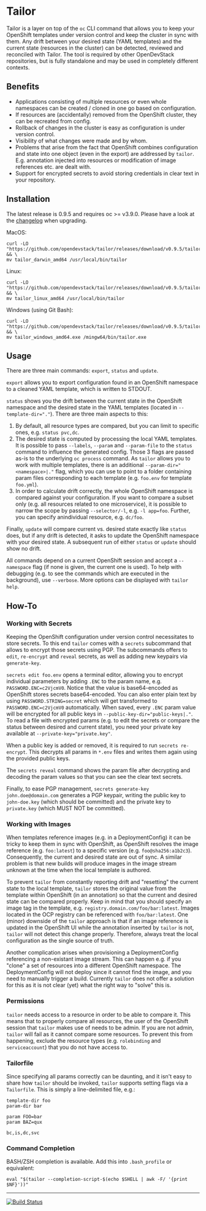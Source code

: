 # Tailor

Tailor is a layer on top of the `oc` CLI command that allows you to keep your OpenShift templates under version control and keep the cluster in sync with them. Any drift between your desired state (YAML templates) and the current state (resources in the cluster) can be detected, reviewed and reconciled with Tailor. The tool is required by other OpenDevStack repositories, but is fully standalone and may be used in completely different contexts.

## Benefits

* Applications consisting of multiple resources or even whole namespaces can be created / cloned in one go based on configuration.
* If resources are (accidentally) removed from the OpenShift cluster, they can be recreated from config.
* Rollback of changes in the cluster is easy as configuration is under version control.
* Visibility of what changes were made and by whom.
* Problems that arise from the fact that OpenShift combines configuration and state into one object (even in the export) are addressed by `tailor`. E.g. annotation injected into resources or modification of image references etc. are dealt with.
* Support for encrypted secrets to avoid storing credentials in clear text in your repository.

## Installation

The latest release is 0.9.5 and requires oc >= v3.9.0.
Please have a look at the [changelog](https://github.com/opendevstack/tailor/blob/master/CHANGELOG.md) when upgrading.

MacOS:

```
curl -LO "https://github.com/opendevstack/tailor/releases/download/v0.9.5/tailor_darwin_amd64" && \
mv tailor_darwin_amd64 /usr/local/bin/tailor
```

Linux:

```
curl -LO "https://github.com/opendevstack/tailor/releases/download/v0.9.5/tailor_linux_amd64" && \
mv tailor_linux_amd64 /usr/local/bin/tailor
```

Windows (using Git Bash):

```
curl -LO "https://github.com/opendevstack/tailor/releases/download/v0.9.5/tailor_windows_amd64.exe" && \
mv tailor_windows_amd64.exe /mingw64/bin/tailor.exe
```

## Usage

There are three main commands: `export`, `status` and `update`.

`export` allows you to export configuration found in an OpenShift namespace to a cleaned YAML template, which is written to STDOUT.

`status` shows you the drift between the current state in the OpenShift namespace and the desired state in the YAML templates (located in `--template-dir="."`). There are three main aspects to this:
1. By default, all resource types are compared, but you can limit to specific ones, e.g. `status pvc,dc`.
2. The desired state is computed by processing the local YAML templates. It is possible to pass `--labels`, `--param` and `--param-file` to the `status` command to influence the generated config. Those 3 flags are passed as-is to the underlying `oc process` command. As `tailor` allows you to work with multiple templates, there is an additional `--param-dir="<namespace>|."` flag, which you can use to point to a folder containing param files corresponding to each template (e.g. `foo.env` for template `foo.yml`).
3. In order to calculate drift correctly, the whole OpenShift namespace is compared against your configuration. If you want to compare a subset only (e.g. all resources related to one microservice), it is possible to narrow the scope by passing `--selector/-l`, e.g. `-l app=foo`. Further, you can specify anindividual resource, e.g. `dc/foo`.

Finally, `update` will compare current vs. desired state exactly like `status` does, but if any drift is detected, it asks to update the OpenShift namespace with your desired state. A subsequent run of either `status` or `update` should show no drift.

All commands depend on a current OpenShift session and accept a `--namespace` flag (if none is given, the current one is used). To help with debugging (e.g. to see the commands which are executed in the background), use `--verbose`. More options can be displayed with `tailor help`.

## How-To

### Working with Secrets

Keeping the OpenShift configuration under version control necessitates to store secrets. To this end `tailor` comes with a `secrets` subcommand that allows to encrypt those secrets using PGP. The subcommands offers to `edit`, `re-encrypt` and `reveal` secrets, as well as adding new keypairs via `generate-key`.

`secrets edit foo.env` opens a terminal editor, allowing you to encrypt individual parameters by adding `.ENC` to the param name, e.g. `PASSWORD.ENC=c2VjcmV0`. Notice that the value is base64-encoded as OpenShift stores secrets base64-encoded. You can also enter plain text by using `PASSWORD.STRING=secret` which will get transformed to `PASSWORD.ENC=c2VjcmV0` automatically. When saved, every `.ENC` param value will be encrypted for all public keys in `--public-key-dir="public-keys|."`. To read a file with encrypted params (e.g. to edit the secrets or compare the status between desired and current state), you need your private key available at `--private-key="private.key"`.

When a public key is added or removed, it is required to run `secrets re-encrypt`. This decrypts all params in `*.env` files and writes them again using the provided public keys.

The `secrets reveal` command shows the param file after decrypting and decoding the param values so that you can see the clear text secrets.

Finally, to ease PGP management, `secrets generate-key john.doe@domain.com` generates a PGP keypair, writing the public key to `john-doe.key` (which should be committed) and the private key to `private.key` (which MUST NOT be committed).

### Working with Images

When templates reference images (e.g. in a DeploymentConfig) it can be tricky to keep them in sync with OpenShift, as OpenShift resolves the image reference (e.g. `foo:latest`) to a specific version (e.g. `foo@sha256:a1b2c3`). Consequently, the current and desired state are out of sync. A similar problem is that new builds will produce images in the image stream unknown at the time when the local template is authored.

To prevent `tailor` from constantly reporting drift and "resetting" the current state to the local template, `tailor` stores the original value from the template within OpenShift (in an annotation) so that the current and desired state can be compared properly. Keep in mind that you should specify an image tag in the template, e.g. `registry.domain.com/foo/bar:latest`. Images located in the OCP registry can be referenced with `foo/bar:latest`. One (minor) downside of the `tailor` approach is that if an image reference is updated in the OpenShift UI while the annotation inserted by `tailor` is not, `tailor` will not detect this change properly. Therefore, always treat the local configuration as the single source of truth.

Another complication arises when provisioning a DeploymentConfig referencing a non-existant image stream. This can happen e.g. if you "clone" a set of resources into a different OpenShift namespace. The DeploymentConfig will not deploy since it cannot find the image, and you need to manually trigger a build. Currently `tailor` does not offer a solution for this as it is not clear (yet) what the right way to "solve" this is.

### Permissions

`tailor` needs access to a resource in order to be able to compare it. This means that to properly compare all resources, the user of the OpenShift session that `tailor` makes use of needs to be admin. If you are not admin, `tailor` will fail as it cannot compare some resources. To prevent this from happening, exclude the resource types (e.g. `rolebinding` and `serviceaccount`) that you do not have access to.

### Tailorfile

Since specifying all params correctly can be daunting, and it isn't easy to share how `tailor` should be invoked, `tailor` supports setting flags via a `Tailorfile`. This is simply a line-delimited file, e.g.:
```
template-dir foo
param-dir bar

param FOO=bar
param BAZ=qux

bc,is,dc,svc
```

### Command Completion

BASH/ZSH completion is available. Add this into `.bash_profile` or equivalent:
```
eval "$(tailor --completion-script-$(echo $SHELL | awk -F/ '{print $NF}'))"
```

---

[![Build Status](https://travis-ci.com/opendevstack/tailor.svg?branch=master)](https://travis-ci.com/opendevstack/tailor)




